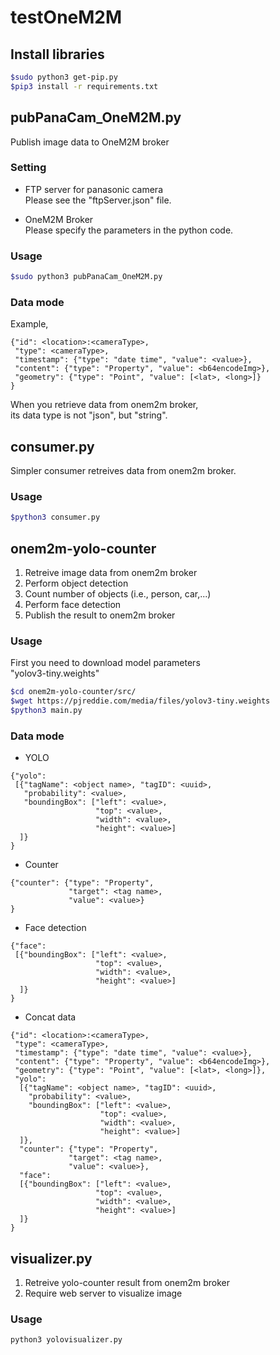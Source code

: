 # testOneM2M

## Install libraries

```bash
$sudo python3 get-pip.py
$pip3 install -r requirements.txt
```

## pubPanaCam_OneM2M.py

Publish image data to OneM2M broker 

### Setting

- FTP server for panasonic camera  
Please see the "ftpServer.json" file.  

- OneM2M Broker  
Please specify the parameters in the python code.

### Usage

```bash
$sudo python3 pubPanaCam_OneM2M.py
```

### Data mode

Example,
```
{"id": <location>:<cameraType>, 
 "type": <cameraType>, 
 "timestamp": {"type": "date time", "value": <value>}, 
 "content": {"type": "Property", "value": <b64encodeImg>}, 
 "geometry": {"type": "Point", "value": [<lat>, <long>]} 
}
```

When you retrieve data from onem2m broker,  
its data type is not "json", but "string".

## consumer.py

Simpler consumer retreives data from onem2m broker.

### Usage

```bash
$python3 consumer.py
```

## onem2m-yolo-counter

1. Retreive image data from onem2m broker  
2. Perform object detection  
3. Count number of objects (i.e., person, car,...)  
4. Perform face detection  
5. Publish the result to onem2m broker

### Usage

First you need to download model parameters  
"yolov3-tiny.weights"

```bash
$cd onem2m-yolo-counter/src/
$wget https://pjreddie.com/media/files/yolov3-tiny.weights
$python3 main.py
```

### Data mode

- YOLO

```
{"yolo": 
 [{"tagName": <object name>, "tagID": <uuid>,  
   "probability": <value>,  
   "boundingBox": ["left": <value>,  
                   "top": <value>,  
                   "width": <value>,  
                   "height": <value>]  
  ]}
}
```
- Counter

```
{"counter": {"type": "Property",  
             "target": <tag name>,  
             "value": <value>}
}
```

- Face detection

```
{"face": 
 [{"boundingBox": ["left": <value>,  
                   "top": <value>,  
                   "width": <value>,  
                   "height": <value>]  
  ]}
}
```

- Concat data
```
{"id": <location>:<cameraType>, 
 "type": <cameraType>, 
 "timestamp": {"type": "date time", "value": <value>}, 
 "content": {"type": "Property", "value": <b64encodeImg>}, 
 "geometry": {"type": "Point", "value": [<lat>, <long>]},
 "yolo": 
  [{"tagName": <object name>, "tagID": <uuid>,  
    "probability": <value>,  
    "boundingBox": ["left": <value>,  
                    "top": <value>,  
                    "width": <value>,  
                    "height": <value>]  
  ]},
  "counter": {"type": "Property",  
             "target": <tag name>,  
             "value": <value>},
  "face": 
  [{"boundingBox": ["left": <value>,  
                   "top": <value>,  
                   "width": <value>,  
                   "height": <value>]  
  ]}
}
```

## visualizer.py

1. Retreive yolo-counter result from onem2m broker
2. Require web server to visualize image

### Usage

```bash
python3 yolovisualizer.py
```
